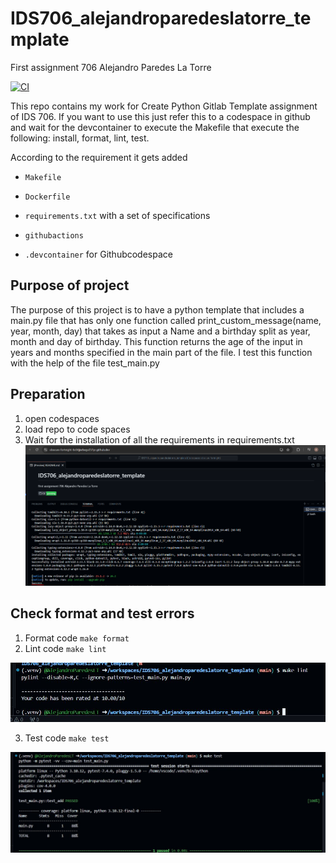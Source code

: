 # IDS706_alejandroparedeslatorre_template
First assignment 706 Alejandro Paredes La Torre 

[![CI](https://github.com/nogibjj/IDS706_alejandroparedeslatorre_template/actions/workflows/hello.yml/badge.svg)](https://github.com/nogibjj/IDS706_alejandroparedeslatorre_template/actions/workflows/hello.yml)


This repo contains my work for Create Python Gitlab Template assignment of IDS 706. If you want to use this just refer this to a codespace in github and wait for the devcontainer to execute the Makefile that execute the following: install, format, lint, test.

According to the requirement it gets added

* `Makefile`

* `Dockerfile`

* `requirements.txt` with a set of specifications

* `githubactions` 

* `.devcontainer` for Githubcodespace 

## Purpose of project
The purpose of this project is to have a python template that includes a main.py file that has only one function called print_custom_message(name, year, month, day) that takes as input a Name and a birthday split as year, month and day of birthday. This function returns the age of the input in years and months specified in the main part of the file. I test this function with the help of the file test_main.py

## Preparation
1. open codespaces 
2. load repo to code spaces
2. Wait for the installation of all the requirements in requirements.txt
![requirements](image.png)

## Check format and test errors
1. Format code `make format`
2. Lint code `make lint`

![make lint](lint.JPG)

3. Test code `make test`

![make lint](test.JPG)
